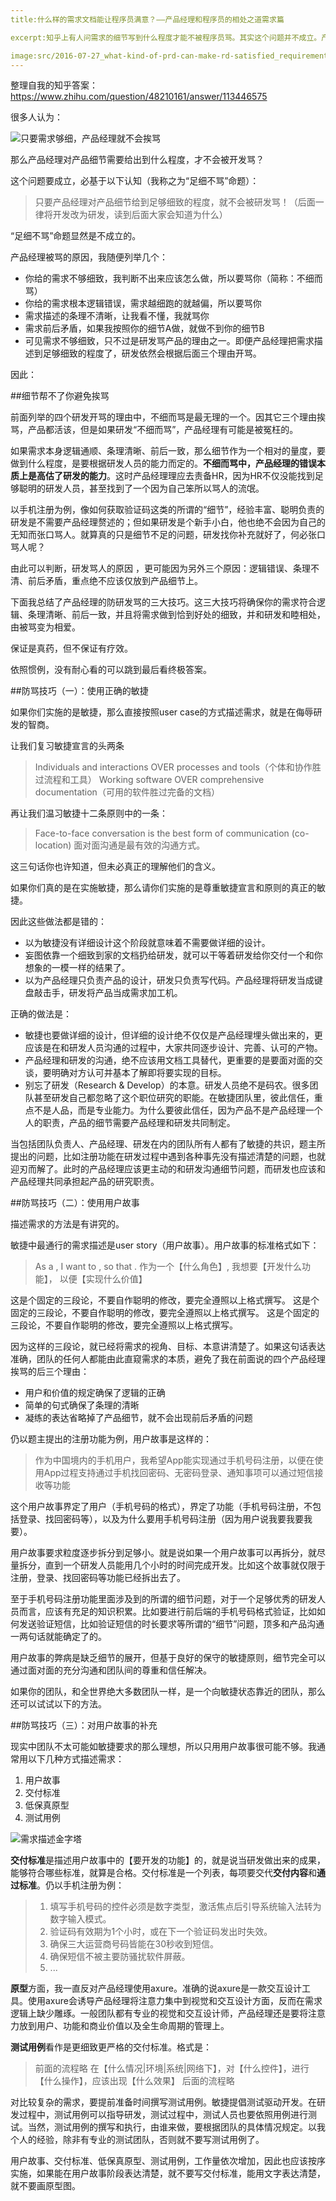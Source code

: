 ```yaml
---
title:什么样的需求文档能让程序员满意？——产品经理和程序员的相处之道需求篇

excerpt:知乎上有人问需求的细节写到什么程度才能不被程序员骂。其实这个问题并不成立。产品经理被程序员骂并不完全是因为需求的细节不到位导致的，还有更深层次的原因。

image:src/2016-07-27_what-kind-of-prd-can-make-rd-satisfied_requirement-description-pyramid.png
---
```


整理自我的知乎答案：https://www.zhihu.com/question/48210161/answer/113446575

很多人认为：

![只要需求够细，产品经理就不会挨骂](src/2016-07-27_what-kind-of-prd-can-make-rd-satisfied_rage-face.png)

那么产品经理对产品细节需要给出到什么程度，才不会被开发骂？

这个问题要成立，必基于以下认知（我称之为“足细不骂”命题）：

>只要产品经理对产品细节给到足够细致的程度，就不会被研发骂！（后面一律将开发改为研发，读到后面大家会知道为什么）

“足细不骂”命题显然是不成立的。

产品经理被骂的原因，我随便列举几个：

- 你给的需求不够细致，我判断不出来应该怎么做，所以要骂你（简称：不细而骂）
- 你给的需求根本逻辑错误，需求越细跑的就越偏，所以要骂你
- 需求描述的条理不清晰，让我看不懂，我就骂你
- 需求前后矛盾，如果我按照你的细节A做，就做不到你的细节B
- 可见需求不够细致，只不过是研发骂产品的理由之一。即便产品经理把需求描述到足够细致的程度了，研发依然会根据后面三个理由开骂。

因此：

##细节帮不了你避免挨骂

前面列举的四个研发开骂的理由中，不细而骂是最无理的一个。因其它三个理由挨骂，产品都活该，但是如果研发“不细而骂”，产品经理有可能是被冤枉的。

如果需求本身逻辑通顺、条理清晰、前后一致，那么细节作为一个相对的量度，要做到什么程度，是要根据研发人员的能力而定的。**不细而骂中，产品经理的错误本质上是高估了研发的能力**。这时产品经理理应去责备HR，因为HR不仅没能找到足够聪明的研发人员，甚至找到了一个因为自己笨所以骂人的流氓。

以手机注册为例，像如何获取验证码这类的所谓的“细节”，经验丰富、聪明负责的研发是不需要产品经理赘述的；但如果研发是个新手小白，他也绝不会因为自己的无知而张口骂人。就算真的只是细节不足的问题，研发找你补充就好了，何必张口骂人呢？

由此可以判断，研发骂人的原因 ，更可能因为另外三个原因：逻辑错误、条理不清、前后矛盾，重点绝不应该仅放到产品细节上。

下面我总结了产品经理的防研发骂的三大技巧。这三大技巧将确保你的需求符合逻辑、条理清晰、前后一致，并且将需求做到恰到好处的细致，并和研发和睦相处，由被骂变为相爱。

保证是真药，但不保证有疗效。

依照惯例，没有耐心看的可以跳到最后看终极答案。

##防骂技巧（一）：使用正确的敏捷

如果你们实施的是敏捷，那么直接按照user case的方式描述需求，就是在侮辱研发的智商。

让我们复习敏捷宣言的头两条
>Individuals and interactions OVER processes and tools（个体和协作胜过流程和工具）
>Working software OVER comprehensive documentation（可用的软件胜过完备的文档）

再让我们温习敏捷十二条原则中的一条：
>Face-to-face conversation is the best form of communication (co-location)
>面对面沟通是最有效的沟通方式。

这三句话你也许知道，但未必真正的理解他们的含义。

如果你们真的是在实施敏捷，那么请你们实施的是尊重敏捷宣言和原则的真正的敏捷。

因此这些做法都是错的：

- 以为敏捷没有详细设计这个阶段就意味着不需要做详细的设计。
- 妄图依靠一个细致到家的文档扔给研发，就可以干等着研发给你交付一个和你想象的一模一样的结果了。
- 以为产品经理只负责产品的设计，研发只负责写代码。产品经理将研发当成键盘敲击手，研发将产品当成需求加工机。

正确的做法是：

- 敏捷也要做详细的设计，但详细的设计绝不仅仅是产品经理埋头做出来的，更应该是在和研发人员沟通的过程中，大家共同逐步设计、完善、认可的产物。
- 产品经理和研发的沟通，绝不应该用文档工具替代，更重要的是要面对面的交谈，要明确对方认可并基本了解即将要实现的目标。
- 别忘了研发（Research & Develop）的本意。研发人员绝不是码农。很多团队甚至研发自己都忽略了这个职位研究的职能。在敏捷团队里，彼此信任，重点不是人品，而是专业能力。为什么要彼此信任，因为产品不是产品经理一个人的职责，产品的细节需要产品经理和研发共同制定。

当包括团队负责人、产品经理、研发在内的团队所有人都有了敏捷的共识，题主所提出的问题，比如注册功能在研发过程中遇到各种事先没有描述清楚的问题，也就迎刃而解了。此时的产品经理应该更主动的和研发沟通细节问题，而研发也应该和产品经理共同承担起产品的研究职责。

##防骂技巧（二）：使用用户故事

描述需求的方法是有讲究的。

敏捷中最通行的需求描述是user story（用户故事）。用户故事的标准格式如下：
>As a <Role>, I want to <Activity>, so that <Business Value>.
>作为一个【什么角色】, 我想要【开发什么功能】， 以便【实现什么价值】

这是个固定的三段论，不要自作聪明的修改，要完全遵照以上格式撰写。
这是个固定的三段论，不要自作聪明的修改，要完全遵照以上格式撰写。
这是个固定的三段论，不要自作聪明的修改，要完全遵照以上格式撰写。

因为这样的三段论，就已经将需求的视角、目标、本意讲清楚了。如果这句话表达准确，团队的任何人都能由此直窥需求的本质，避免了我在前面说的四个产品经理挨骂的后三个理由：

- 用户和价值的规定确保了逻辑的正确
- 简单的句式确保了条理的清晰
- 凝练的表达省略掉了产品细节，就不会出现前后矛盾的问题

仍以题主提出的注册功能为例，用户故事是这样的：
>作为中国境内的手机用户，我希望App能实现通过手机号码注册，以便在使用App过程支持通过手机找回密码、无密码登录、通知事项可以通过短信接收等功能

这个用户故事界定了用户（手机号码的格式），界定了功能（手机号码注册，不包括登录、找回密码等），以及为什么要用手机号码注册（因为用户说我要我要我要）。

用户故事要求粒度逐步拆分到足够小。就是说如果一个用户故事可以再拆分，就尽量拆分，直到一个研发人员能用几个小时的时间完成开发。比如这个故事就仅限于注册，登录、找回密码等功能已经拆出去了。

至于手机号码注册功能里面涉及到的所谓的细节问题，对于一个足够优秀的研发人员而言，应该有充足的知识积累。比如要进行前后端的手机号码格式验证，比如如何发送验证短信，比如验证短信的时长要求等所谓的“细节”问题，顶多和产品沟通一两句话就能确定了的。

用户故事的弊病是缺乏细节的展开，但基于良好的保守的敏捷原则，细节完全可以通过面对面的充分沟通和团队间的尊重和信任解决。

如果你的团队，和全世界绝大多数团队一样，是一个向敏捷状态靠近的团队，那么还可以试试以下的方法。

##防骂技巧（三）：对用户故事的补充

现实中团队不太可能如敏捷要求的那么理想，所以只用用户故事很可能不够。我通常用以下几种方式描述需求：

1. 用户故事
2. 交付标准
3. 低保真原型
4. 测试用例

![需求描述金字塔](src/2016-07-27_what-kind-of-prd-can-make-rd-satisfied_requirement-description-pyramid.png)

**交付标准**是描述用户故事中的【要开发的功能】的，就是说当研发做出来的成果，能够符合哪些标准，就算是合格。交付标准是一个列表，每项要交代**交付内容**和**通过标准**。仍以手机注册为例：

>1. 填写手机号码的控件必须是数字类型，激活焦点后引导系统输入法转为数字输入模式。
>2. 验证码有效期为1个小时，或在下一个验证码发出时失效。
>3. 确保三大运营商号码皆能在30秒收到短信。
>4. 确保短信不被主要防骚扰软件屏蔽。
>5. ...

**原型**方面，我一直反对产品经理使用axure。准确的说axure是一款交互设计工具。使用axure会诱导产品经理将注意力集中到视觉和交互设计方面，反而在需求逻辑上缺少雕琢。一般团队都有专业的视觉和交互设计师，产品经理还是要将注意力放到用户、功能和商业价值以及全生命周期的管理上。

**测试用例**看作是更细致更严格的交付标准。格式是：
>前面的流程略
>在【什么情况|环境|系统|网络下】，对【什么控件】，进行【什么操作】，应该出现【什么效果】
>后面的流程略

对比较复杂的需求，要提前准备时间撰写测试用例。敏捷提倡测试驱动开发。在研发过程中，测试用例可以指导研发，测试过程中，测试人员也要依照用例进行测试。当然，测试用例的撰写和执行，由谁来做，要根据团队的具体情况规定。以我个人的经验，除非有专业的测试团队，否则就不要写测试用例了。

用户故事、交付标准、低保真原型、测试用例，工作量依次增加，因此也应该按序实施，如果能在用户故事阶段表达清楚，就不要写交付标准，能用文字表达清楚，就不要画原型图。